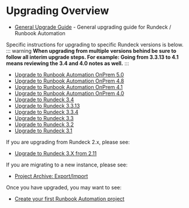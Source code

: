 # Upgrading Overview

- [General Upgrade Guide](upgrading.md) - General upgrading guide for Rundeck / Runbook Automation

Specific instructions for upgrading to specific Rundeck versions is below.  
::: warning
**When upgrading from multiple versions behind be sure to follow all interim upgrade steps.  For example: Going from 3.3.13 to 4.1 means reviewing the 3.4 and 4.0 notes as well.**
:::

- [Upgrade to Runbook Automation OnPrem 5.0](upgrading-to-5.0.md)
- [Upgrade to Runbook Automation OnPrem 4.8](upgrading-to-4.8.md)
- [Upgrade to Runbook Automation OnPrem 4.1](upgrading-to-4.1.md)
- [Upgrade to Runbook Automation OnPrem 4.0](upgrading-to-4.md)
- [Upgrade to Rundeck 3.4](upgrading-to-rundeck-3.4.md)
- [Upgrade to Rundeck 3.3.13](upgrading-to-rundeck-3.3.13.md)
- [Upgrade to Rundeck 3.3.4](upgrading-to-rundeck-3.3.4.md)
- [Upgrade to Rundeck 3.3](upgrading-to-rundeck-3.3.md)
- [Upgrade to Rundeck 3.2](upgrading-to-rundeck-3.2.md)
- [Upgrade to Rundeck 3.1](upgrading-to-rundeck-3.1.md)


If you are upgrading from Rundeck 2.x, please see:

- [Upgrade to Rundeck 3.X from 2.11](upgrading-to-rundeck3.md)

If you are migrating to a new instance, please see:
- [Project Archive: Export/Import](/manual/projects/project-archive.md)

Once you have upgraded, you may want to see:

- [Create your first Runbook Automation project](/manual/03-getting-started.md#project-setup)
